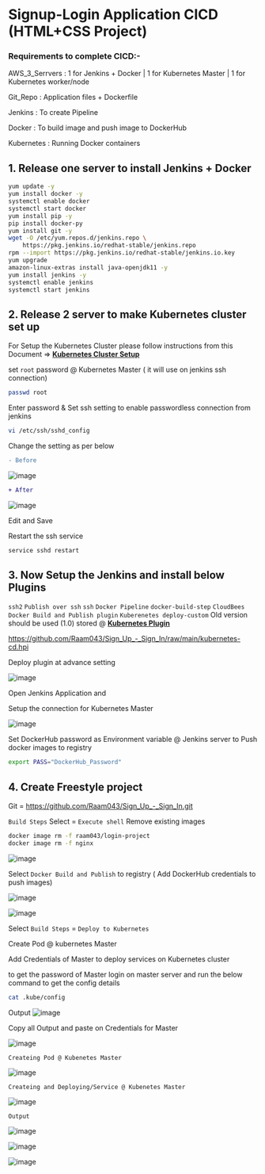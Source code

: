 # Signup-Login Application CICD (HTML+CSS Project)

### Requirements to complete CICD:- 

AWS_3_Serrvers : 1 for Jenkins + Docker | 1 for Kubernetes Master | 1 for Kubernetes worker/node

Git_Repo : Application files + Dockerfile

Jenkins : To create Pipeline

Docker : To build image and push image to DockerHub

Kubernetes : Running Docker containers

## 1. Release one server to install Jenkins + Docker

```sh
yum update -y
yum install docker -y
systemctl enable docker
systemctl start docker
yum install pip -y
pip install docker-py
yum install git -y
wget -O /etc/yum.repos.d/jenkins.repo \
    https://pkg.jenkins.io/redhat-stable/jenkins.repo
rpm --import https://pkg.jenkins.io/redhat-stable/jenkins.io.key
yum upgrade
amazon-linux-extras install java-openjdk11 -y
yum install jenkins -y
systemctl enable jenkins
systemctl start jenkins
```
## 2. Release 2 server to make Kubernetes cluster set up

For Setup the Kubernetes Cluster please follow instructions from this Document => **[Kubernetes Cluster Setup](https://github.com/Raam043/Projects/blob/main/Kubernetes_Project-1-Kubeadm.md)**

set `root` password @ Kubernetes Master ( it will use on jenkins ssh connection)
```sh
passwd root
```
Enter password & Set ssh setting to enable passwordless connection from jenkins
```sh
vi /etc/ssh/sshd_config
```
Change the setting as per below

```diff
- Before 
```
![image](https://user-images.githubusercontent.com/111989928/198711105-0672a166-bf18-4922-a0dd-074bf7f75f8d.png)
```diff
+ After
```
![image](https://user-images.githubusercontent.com/111989928/198711366-3b7384d3-e18c-42c4-b966-149aeaefbcd6.png)

Edit and Save 

Restart the ssh service
```sh
service sshd restart
```


## 3. Now Setup the Jenkins and install below Plugins

`ssh2`
`Publish over ssh`
`ssh`
`Docker Pipeline`
`docker-build-step`
`CloudBees Docker Build and Publish plugin`
`Kuberenetes deploy-custom` Old version should be used (1.0) stored @ **[Kubernetes Plugin](https://github.com/Raam043/Sign_Up_-_Sign_In/blob/main/kubernetes-cd.hpi)**

https://github.com/Raam043/Sign_Up_-_Sign_In/raw/main/kubernetes-cd.hpi

Deploy plugin at advance setting

![image](https://user-images.githubusercontent.com/111989928/200244582-63b42e64-93da-47d3-88d2-887f995d9687.png)


Open Jenkins Application and 

Setup the connection for Kubernetes Master


![image](https://user-images.githubusercontent.com/111989928/200245147-069f0a9c-514d-4943-b65f-b972e26bc569.png)




Set DockerHub password as Environment variable @ Jenkins server to Push docker images to registry 
```sh
export PASS="DockerHub_Password"
```


## 4. Create Freestyle project 

Git = https://github.com/Raam043/Sign_Up_-_Sign_In.git

`Build Steps` Select = `Execute shell` Remove existing images

```sh
docker image rm -f raam043/login-project
docker image rm -f nginx
```
![image](https://user-images.githubusercontent.com/111989928/200275474-13c09fb9-570c-4325-b1d1-12388845aa18.png)





Select `Docker Build and Publish` to registry ( Add DockerHub credentials to push images)

![image](https://user-images.githubusercontent.com/111989928/200275901-a0b4ccbd-dcca-4966-b388-cf1fe72e65da.png)

![image](https://user-images.githubusercontent.com/111989928/200275925-43da8ada-ddc2-474b-8af2-daf3c61c07b7.png)







Select `Build Steps` = `Deploy to Kubernetes`


Create Pod @ kubernetes Master

Add Credentials of Master to deploy services on Kubernetes cluster

to get the password of Master login on master server and run the below command to get the config details
```sh
cat .kube/config
```
Output
![image](https://user-images.githubusercontent.com/111989928/200277577-403fd191-56bc-467a-88d2-0303ed058e20.png)

Copy all Output and paste on Credentials for Master

![image](https://user-images.githubusercontent.com/111989928/200278321-96c79bc1-9104-434e-90a9-e025f2e2c474.png)

`Createing Pod @ Kubenetes Master`

![image](https://user-images.githubusercontent.com/111989928/200278402-45efd72b-0fe3-4b95-b288-898a9bab95eb.png)



`Createing and Deploying/Service @ Kubenetes Master`

![image](https://user-images.githubusercontent.com/111989928/200278675-274d2066-6c1c-4f83-a3a3-f7e9559cd021.png)






`Output`


![image](https://user-images.githubusercontent.com/111989928/200188753-d92aad4c-f660-47a3-89a9-7864702598ac.png)


![image](https://user-images.githubusercontent.com/111989928/200188737-177e2ba2-bd7e-40d4-b754-6b0c446a1e98.png)

![image](https://user-images.githubusercontent.com/111989928/200188772-487730b2-5961-47db-806a-fe8b4366f11e.png)







